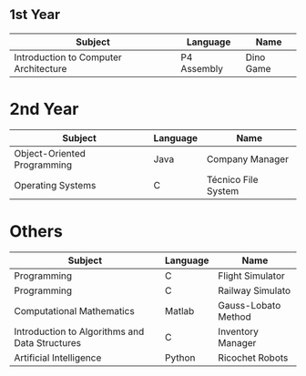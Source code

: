 # <sub>1st Year
Subject | Language | Name 
--- | --- | --- 
Introduction to Computer Architecture | P4 Assembly | Dino Game

# 2nd Year
Subject | Language | Name 
--- | --- | --- 
Object-Oriented Programming |Java | Company Manager
Operating Systems | C | Técnico File System

# Others
Subject | Language | Name 
--- | --- | --- 
Programming | C | Flight Simulator
Programming | C | Railway Simulato
Computational Mathematics | Matlab | Gauss-Lobato Method
Introduction to Algorithms and Data Structures | C | Inventory Manager
Artificial Intelligence | Python | Ricochet Robots
